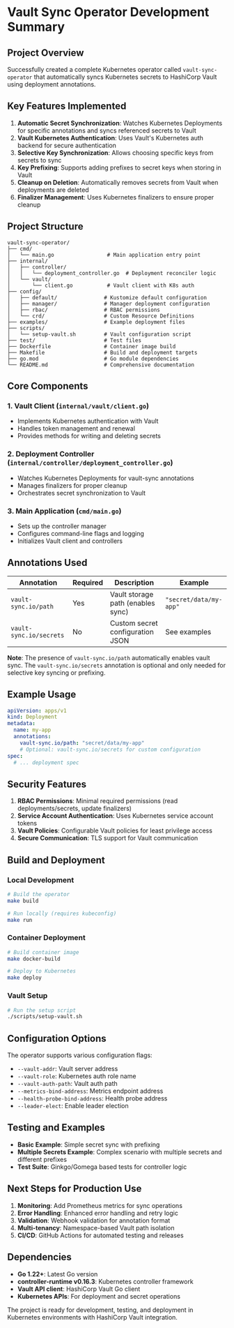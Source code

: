 # Vault Sync Operator Development Summary

## Project Overview

Successfully created a complete Kubernetes operator called `vault-sync-operator` that automatically syncs Kubernetes secrets to HashiCorp Vault using deployment annotations.

## Key Features Implemented

1. **Automatic Secret Synchronization**: Watches Kubernetes Deployments for specific annotations and syncs referenced secrets to Vault
2. **Vault Kubernetes Authentication**: Uses Vault's Kubernetes auth backend for secure authentication
3. **Selective Key Synchronization**: Allows choosing specific keys from secrets to sync
4. **Key Prefixing**: Supports adding prefixes to secret keys when storing in Vault
5. **Cleanup on Deletion**: Automatically removes secrets from Vault when deployments are deleted
6. **Finalizer Management**: Uses Kubernetes finalizers to ensure proper cleanup

## Project Structure

```
vault-sync-operator/
├── cmd/
│   └── main.go                 # Main application entry point
├── internal/
│   ├── controller/
│   │   └── deployment_controller.go  # Deployment reconciler logic
│   └── vault/
│       └── client.go           # Vault client with K8s auth
├── config/
│   ├── default/               # Kustomize default configuration
│   ├── manager/               # Manager deployment configuration
│   ├── rbac/                  # RBAC permissions
│   └── crd/                   # Custom Resource Definitions
├── examples/                  # Example deployment files
├── scripts/
│   └── setup-vault.sh         # Vault configuration script
├── test/                      # Test files
├── Dockerfile                 # Container image build
├── Makefile                   # Build and deployment targets
├── go.mod                     # Go module dependencies
└── README.md                  # Comprehensive documentation
```

## Core Components

### 1. Vault Client (`internal/vault/client.go`)
- Implements Kubernetes authentication with Vault
- Handles token management and renewal
- Provides methods for writing and deleting secrets

### 2. Deployment Controller (`internal/controller/deployment_controller.go`)
- Watches Kubernetes Deployments for vault-sync annotations
- Manages finalizers for proper cleanup
- Orchestrates secret synchronization to Vault

### 3. Main Application (`cmd/main.go`)
- Sets up the controller manager
- Configures command-line flags and logging
- Initializes Vault client and controllers

## Annotations Used

| Annotation | Required | Description | Example |
|------------|----------|-------------|---------|
| `vault-sync.io/path` | Yes | Vault storage path (enables sync) | `"secret/data/my-app"` |
| `vault-sync.io/secrets` | No | Custom secret configuration JSON | See examples |

**Note**: The presence of `vault-sync.io/path` automatically enables vault sync. The `vault-sync.io/secrets` annotation is optional and only needed for selective key syncing or prefixing.

## Example Usage

```yaml
apiVersion: apps/v1
kind: Deployment
metadata:
  name: my-app
  annotations:
    vault-sync.io/path: "secret/data/my-app"
    # Optional: vault-sync.io/secrets for custom configuration
spec:
  # ... deployment spec
```

## Security Features

1. **RBAC Permissions**: Minimal required permissions (read deployments/secrets, update finalizers)
2. **Service Account Authentication**: Uses Kubernetes service account tokens
3. **Vault Policies**: Configurable Vault policies for least privilege access
4. **Secure Communication**: TLS support for Vault communication

## Build and Deployment

### Local Development
```bash
# Build the operator
make build

# Run locally (requires kubeconfig)
make run
```

### Container Deployment
```bash
# Build container image
make docker-build

# Deploy to Kubernetes
make deploy
```

### Vault Setup
```bash
# Run the setup script
./scripts/setup-vault.sh
```

## Configuration Options

The operator supports various configuration flags:
- `--vault-addr`: Vault server address
- `--vault-role`: Kubernetes auth role name
- `--vault-auth-path`: Vault auth path
- `--metrics-bind-address`: Metrics endpoint address
- `--health-probe-bind-address`: Health probe address
- `--leader-elect`: Enable leader election

## Testing and Examples

- **Basic Example**: Simple secret sync with prefixing
- **Multiple Secrets Example**: Complex scenario with multiple secrets and different prefixes
- **Test Suite**: Ginkgo/Gomega based tests for controller logic

## Next Steps for Production Use

1. **Monitoring**: Add Prometheus metrics for sync operations
2. **Error Handling**: Enhanced error handling and retry logic
3. **Validation**: Webhook validation for annotation format
4. **Multi-tenancy**: Namespace-based Vault path isolation
5. **CI/CD**: GitHub Actions for automated testing and releases

## Dependencies

- **Go 1.22+**: Latest Go version
- **controller-runtime v0.16.3**: Kubernetes controller framework
- **Vault API client**: HashiCorp Vault Go client
- **Kubernetes APIs**: For deployment and secret operations

The project is ready for development, testing, and deployment in Kubernetes environments with HashiCorp Vault integration.
